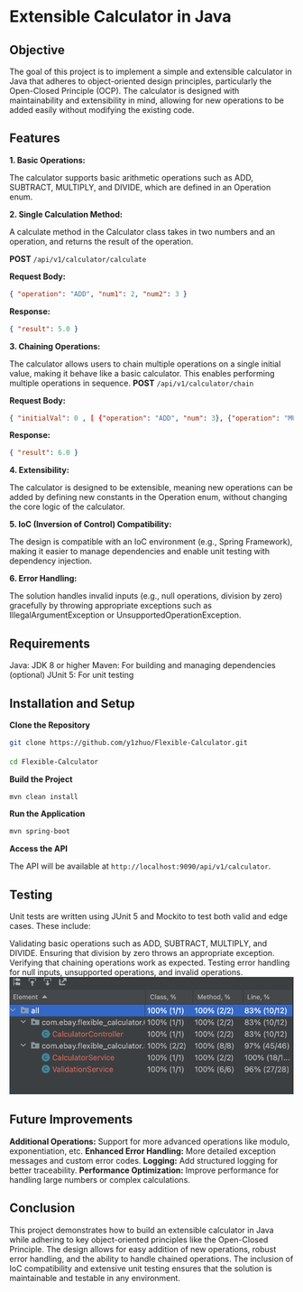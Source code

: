# Extensible Calculator in Java
## Objective
The goal of this project is to implement a simple and extensible calculator in Java that adheres to object-oriented design principles, particularly the Open-Closed Principle (OCP). The calculator is designed with maintainability and extensibility in mind, allowing for new operations to be added easily without modifying the existing code.

## Features
**1. Basic Operations:**

The calculator supports basic arithmetic operations such as ADD, SUBTRACT, MULTIPLY, and DIVIDE, which are defined in an Operation enum.

**2. Single Calculation Method:**

A calculate method in the Calculator class takes in two numbers and an operation, and returns the result of the operation.

**POST** `/api/v1/calculator/calculate`

**Request Body:**

```json
{ "operation": "ADD", "num1": 2, "num2": 3 }
```

**Response:**

```json
{ "result": 5.0 }
```
**3. Chaining Operations:**

The calculator allows users to chain multiple operations on a single initial value, making it behave like a basic calculator. This enables performing multiple operations in sequence.
**POST** `/api/v1/calculator/chain`

**Request Body:**

```json
{ "initialVal": 0 , [ {"operation": "ADD", "num": 3}, {"operation": "MULTIPLY", "num": 2} ] }
```

**Response:**

```json
{ "result": 6.0 }
```
**4. Extensibility:**

The calculator is designed to be extensible, meaning new operations can be added by defining new constants in the Operation enum, without changing the core logic of the calculator.

**5. IoC (Inversion of Control) Compatibility:**

The design is compatible with an IoC environment (e.g., Spring Framework), making it easier to manage dependencies and enable unit testing with dependency injection.

**6. Error Handling:**

The solution handles invalid inputs (e.g., null operations, division by zero) gracefully by throwing appropriate exceptions such as IllegalArgumentException or UnsupportedOperationException.

## Requirements
Java: JDK 8 or higher
Maven: For building and managing dependencies (optional)
JUnit 5: For unit testing

## Installation and Setup

**Clone the Repository**

```bash
git clone https://github.com/y1zhuo/Flexible-Calculator.git

cd Flexible-Calculator
```

**Build the Project**

```bash
mvn clean install
```

**Run the Application**

```bash
mvn spring-boot
```

**Access the API**

The API will be available at `http://localhost:9090/api/v1/calculator`.

## Testing

Unit tests are written using JUnit 5 and Mockito to test both valid and edge cases. These include:

Validating basic operations such as ADD, SUBTRACT, MULTIPLY, and DIVIDE.
Ensuring that division by zero throws an appropriate exception.
Verifying that chaining operations work as expected.
Testing error handling for null inputs, unsupported operations, and invalid operations.
![Test Result](image/img.png)

## Future Improvements
**Additional Operations:** Support for more advanced operations like modulo, exponentiation, etc.
**Enhanced Error Handling:** More detailed exception messages and custom error codes.
**Logging:** Add structured logging for better traceability.
**Performance Optimization:** Improve performance for handling large numbers or complex calculations.
## Conclusion
This project demonstrates how to build an extensible calculator in Java while adhering to key object-oriented principles like the Open-Closed Principle. The design allows for easy addition of new operations, robust error handling, and the ability to handle chained operations. The inclusion of IoC compatibility and extensive unit testing ensures that the solution is maintainable and testable in any environment.
